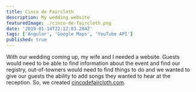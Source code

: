 ```yaml
---
title: Cinco de Faircloth
description: My wedding website
featuredImage: ./cinco-de-faircloth.png
date: '2019-01-14T22:12:03.284Z'
tags: ['Angular', 'Google Maps', 'YouTube API']
published: true
---
```


With our wedding coming up, my wife and I needed a website. Guests would need to be able to find information about the event and find our registry, out-of-towners would need to find things to do and we wanted to give our guests the ability to add songs they wanted to hear at the reception. So, we created [cincodefaircloth.com](https://www.cincodefaircloth.com).
